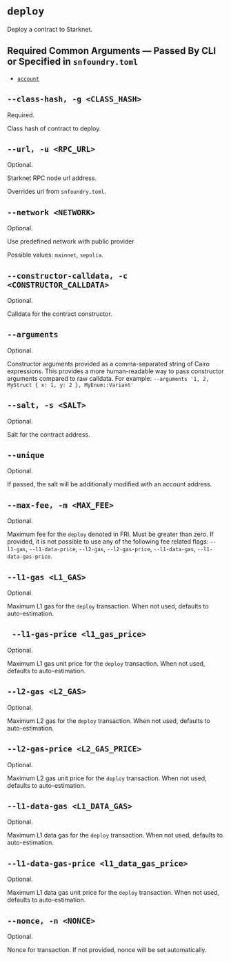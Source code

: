 # `deploy`
Deploy a contract to Starknet.

## Required Common Arguments — Passed By CLI or Specified in `snfoundry.toml`

* [`account`](./common.md#--account--a-account_name)

## `--class-hash, -g <CLASS_HASH>`
Required.

Class hash of contract to deploy.

## `--url, -u <RPC_URL>`
Optional.

Starknet RPC node url address.

Overrides url from `snfoundry.toml`.

## `--network <NETWORK>`
Optional.

Use predefined network with public provider

Possible values: `mainnet`, `sepolia`.

## `--constructor-calldata, -c <CONSTRUCTOR_CALLDATA>`
Optional.

Calldata for the contract constructor.

## `--arguments`
Optional.

Constructor arguments provided as a comma-separated string of Cairo expressions. This provides a more human-readable way to pass constructor arguments compared to raw calldata.
For example: `--arguments '1, 2, MyStruct { x: 1, y: 2 }, MyEnum::Variant'`

## `--salt, -s <SALT>`
Optional.

Salt for the contract address.

## `--unique`
Optional.

If passed, the salt will be additionally modified with an account address.

## `--max-fee, -m <MAX_FEE>`
Optional.

Maximum fee for the `deploy` denoted in FRI. Must be greater than zero. If provided, it is not possible to use any of the following fee related flags: `--l1-gas`, `--l1-data-price`, `--l2-gas`, `--l2-gas-price`, `--l1-data-gas`, `--l1-data-gas-price`.

## `--l1-gas <L1_GAS>`
Optional.

Maximum L1 gas for the `deploy` transaction. When not used, defaults to auto-estimation.

## ` --l1-gas-price <l1_gas_price>`
Optional.

Maximum L1 gas unit price for the `deploy` transaction. When not used, defaults to auto-estimation.

## `--l2-gas <L2_GAS>`
Optional.

Maximum L2 gas for the `deploy` transaction. When not used, defaults to auto-estimation.

## `--l2-gas-price <L2_GAS_PRICE>`
Optional.

Maximum L2 gas unit price for the `deploy` transaction. When not used, defaults to auto-estimation.

## `--l1-data-gas <L1_DATA_GAS>`
Optional.

Maximum L1 data gas for the `deploy` transaction. When not used, defaults to auto-estimation.

## `--l1-data-gas-price <l1_data_gas_price>`
Optional.

Maximum L1 data gas unit price for the `deploy` transaction. When not used, defaults to auto-estimation.

## `--nonce, -n <NONCE>`
Optional.

Nonce for transaction. If not provided, nonce will be set automatically.
